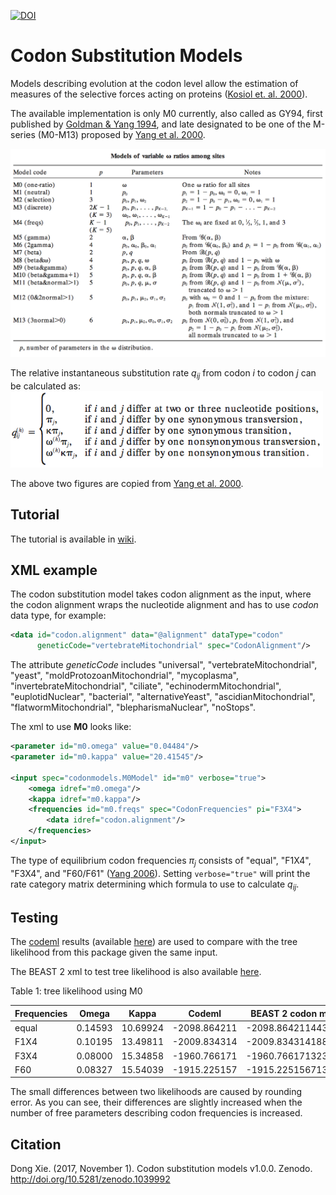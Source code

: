 [![DOI](https://zenodo.org/badge/98828146.svg)](https://zenodo.org/badge/latestdoi/98828146)

# Codon Substitution Models

Models describing evolution at the codon level allow 
the estimation of measures of the selective forces 
acting on proteins 
([Kosiol et. al. 2000](https://academic.oup.com/mbe/article-abstract/24/7/1464/986344)). 

The available implementation is only M0 currently, 
also called as GY94, first published by 
[Goldman & Yang 1994](https://academic.oup.com/mbe/article-abstract/11/5/725/1008711), 
and late designated to be one of the M-series (M0-M13) proposed by 
[Yang et al. 2000](http://www.genetics.org/content/155/1/431.short).

<img src="./figures/MSeriesFull.png" width="750" alt="M series">

The relative instantaneous substitution rate _q<sub>ij</sub>_ from codon _i_ to codon _j_ 
can be calculated as:
<img src="./figures/q.png" width="500" alt="Substitution rate from codon i to codon j">

The above two figures are copied from [Yang et al. 2000](http://www.genetics.org/content/155/1/431.short).

## Tutorial

The tutorial is available in [wiki](https://github.com/BEAST2-Dev/codonmodels/wiki).

## XML example

The codon substitution model takes codon alignment as the input, 
where the codon alignment wraps the nucleotide alignment 
and has to use _codon_ data type, 
for example:

```xml
<data id="codon.alignment" data="@alignment" dataType="codon" 
      geneticCode="vertebrateMitochondrial" spec="CodonAlignment"/>
```

The attribute _geneticCode_ includes "universal", "vertebrateMitochondrial", 
"yeast", "moldProtozoanMitochondrial", "mycoplasma", "invertebrateMitochondrial", 
"ciliate", "echinodermMitochondrial", "euplotidNuclear", "bacterial", 
"alternativeYeast", "ascidianMitochondrial", "flatwormMitochondrial", 
"blepharismaNuclear", "noStops".

The xml to use __M0__ looks like:

```xml
<parameter id="m0.omega" value="0.04484"/>
<parameter id="m0.kappa" value="20.41545"/>

<input spec="codonmodels.M0Model" id="m0" verbose="true">
    <omega idref="m0.omega"/>
    <kappa idref="m0.kappa"/>
    <frequencies id="m0.freqs" spec="CodonFrequencies" pi="F3X4">
        <data idref="codon.alignment"/>
    </frequencies>
</input>
```

The type of equilibrium codon frequencies _π<sub>j</sub>_ consists of 
"equal", "F1X4", "F3X4", and "F60/F61" 
([Yang 2006](https://www.amazon.com/Computational-Molecular-Evolution-Oxford-Ecology/dp/0198567022/ref=ed_oe_p/102-1394520-6676140)). 
Setting `verbose="true"` will print the rate category matrix determining 
which formula to use to calculate _q<sub>ij</sub>_.

## Testing

The [codeml](http://abacus.gene.ucl.ac.uk/software/paml.html) results 
(available [here](./codeml)) are used to compare with
the tree likelihood from this package given the same input. 

The BEAST 2 xml to test tree likelihood is also available 
[here](./examples/testCodonLikelihood.xml).

Table 1: tree likelihood using M0 

| Frequencies  | Omega  | Kappa | Codeml  | BEAST 2 codon model |
| ------------- | ------------- | ------------- | ------------- | ------------- |
| equal  | 0.14593  | 10.69924  | -2098.864211  | -2098.8642114431645  |
| F1X4  | 0.10195  | 13.49811  | -2009.834314  | -2009.8343141884977  |
| F3X4  | 0.08000  | 15.34858  | -1960.766171  | -1960.7661713238033  |
| F60  | 0.08327  | 15.54039  | -1915.225157  | -1915.2251567137826  |

The small differences between two likelihoods are caused by rounding error. 
As you can see, their differences are slightly increased when the number of free parameters 
describing codon frequencies is increased.   

## Citation

Dong Xie. (2017, November 1). Codon substitution models v1.0.0. Zenodo. 
http://doi.org/10.5281/zenodo.1039992

